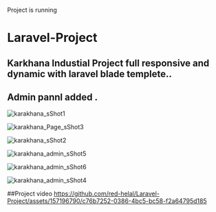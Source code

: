 Project is running
# Laravel-Project
## Karkhana Industial Project full responsive and dynamic with laravel blade templete.. 
## Admin pannl added . 
![karakhana_sShot1](https://github.com/red-helal/Laravel-Project/assets/157196790/1905820e-1322-44b4-9b52-15ed74da5d8d)

![karakhana_Page_sShot3](https://github.com/red-helal/Laravel-Project/assets/157196790/cde5c80e-dc2c-4103-b7a2-0bcbf423484e)

![karakhana_sShot2](https://github.com/red-helal/Laravel-Project/assets/157196790/2e8c5892-6cb0-43e4-bba5-f0406c79653e)

![karakhana_admin_sShot5](https://github.com/red-helal/Laravel-Project/assets/157196790/8876fafc-890e-4483-8f0e-fd55dfe5c1b1)

![karakhana_admin_sShot6](https://github.com/red-helal/Laravel-Project/assets/157196790/a67dc351-e77a-449b-9396-3de6f3ae07a7)

![karakhana_admin_sShot4](https://github.com/red-helal/Laravel-Project/assets/157196790/5a9a4cf7-7f51-4bcc-bd1d-29bef967dc50)


##Project video
https://github.com/red-helal/Laravel-Project/assets/157196790/c76b7252-0386-4bc5-bc58-f2a64795d185



